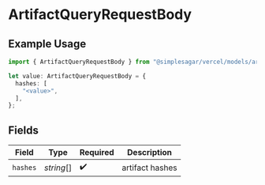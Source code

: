 # ArtifactQueryRequestBody

## Example Usage

```typescript
import { ArtifactQueryRequestBody } from "@simplesagar/vercel/models/artifactqueryop.js";

let value: ArtifactQueryRequestBody = {
  hashes: [
    "<value>",
  ],
};
```

## Fields

| Field              | Type               | Required           | Description        |
| ------------------ | ------------------ | ------------------ | ------------------ |
| `hashes`           | *string*[]         | :heavy_check_mark: | artifact hashes    |